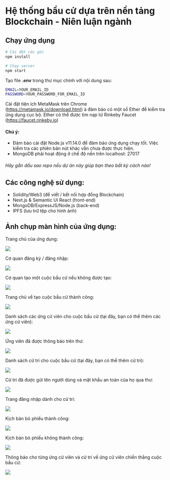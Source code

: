 # Hệ thống bầu cử dựa trên nền tảng Blockchain - Niên luận ngành


## Chạy ứng dụng

```bash
# Cài đặt các gói
npm install

# Chạy server
npm start
```

Tạo file <b>.env</b> trong thư mục chính với nội dung sau:
```bash
EMAIL=YOUR_EMAIL_ID
PASSWORD=YOUR_PASSWORD_FOR_EMAIL_ID
```
Cài đặt tiện ích MetaMask trên Chrome (https://metamask.io/download.html) à đảm bảo có một số Ether để kiểm tra ứng dụng cục bộ. Ether có thể được tìm nạp từ Rinkeby Faucet (https://faucet.rinkeby.io)

#### Chú ý:
- Đảm bảo cài đặt Node.js v11.14.0 để đảm bảo ứng dụng chạy tốt. Việc kiểm tra các phiên bản nút khác vẫn chưa được thực hiện.
- MongoDB phải hoạt động ở chế độ nền trên localhost: 27017

###### Hãy gắn dấu sao repo nếu dự án này giúp bạn theo bất kỳ cách nào!

## Các công nghệ sử dụng:

- Solidity/Web3 (để viết / kết nối hợp đồng Blockchain)
- Next.js & Semantic UI React (front-end)
- MongoDB/ExpressJS/Node.js (back-end)
- IPFS (lưu trữ tệp cho hình ảnh)

## Ảnh chụp màn hình của ứng dụng:

Trang chủ của ứng dụng:

![](screenshots/homepage.PNG)

Cơ quan đăng ký / đăng nhập:

![](screenshots/company_login.PNG)

Cơ quan tạo một cuộc bầu cử nếu không được tạo:

![](screenshots/create_election.PNG)

Trang chủ về tạo cuộc bầu cử thành công:

![](screenshots/dashboard.PNG)

Danh sách các ứng cử viên cho cuộc bầu cử (tại đây, bạn có thể thêm các ứng cử viên):

![](screenshots/candidate_list.PNG)

Ứng viên đã được thông báo trên thư:

![](screenshots/candidate_registeration_mail.PNG)

Danh sách cử tri cho cuộc bầu cử (tại đây, bạn có thể thêm cử tri):

![](screenshots/voterlist.PNG)

Cử tri đã được gửi tên người dùng và mật khẩu an toàn của họ qua thư:

![](screenshots/voter_registeration_mail.PNG)

Trang đăng nhập dành cho cử tri:

![](screenshots/voter_login.PNG)

Kịch bản bỏ phiếu thành công:

![](screenshots/successful_voting.PNG)

Kịch bản bỏ phiếu không thành công:

![](screenshots/unsuccessful_voting.PNG)

Thông báo cho từng ứng cử viên và cử tri về ứng cử viên chiến thắng cuộc bầu cử:

![](screenshots/winner_candidate_mail.PNG)
